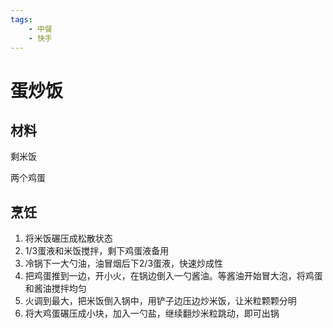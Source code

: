 ```yaml
---
tags:
    - 中餐
    - 快手
---
```


# 蛋炒饭

<!-- Cuisines: Chinese (../Cuisines%202683acb9145881339d1be323309a78c0/Chinese%202683acb91458817fb329d1f2c85165bf.md)
Total Mins: 20
Status: Trying out

[https://www.notion.so](https://www.notion.so) -->

## 材料

剩米饭

两个鸡蛋

## 烹饪

1. 将米饭碾压成松散状态
2. 1/3蛋液和米饭搅拌，剩下鸡蛋液备用
3. 冷锅下一大勺油，油冒烟后下2/3蛋液，快速炒成性
4. 把鸡蛋推到一边，开小火，在锅边倒入一勺酱油。等酱油开始冒大泡，将鸡蛋和酱油搅拌均匀
5. 火调到最大，把米饭倒入锅中，用铲子边压边炒米饭，让米粒颗颗分明
6. 将大鸡蛋碾压成小块，加入一勺盐，继续翻炒米粒跳动，即可出锅